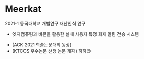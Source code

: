 # Meerkat
2021-1 동국대학교 개별연구 재난인식 연구

- 엣지컴퓨팅과 비콘을 활용한 실내 사용자 특정 화재 알림 전송 시스템

* (ACK 2021 학술논문대회 동상)
* (KTCCS 우수논문 선정 논문 게재)
히히😊
